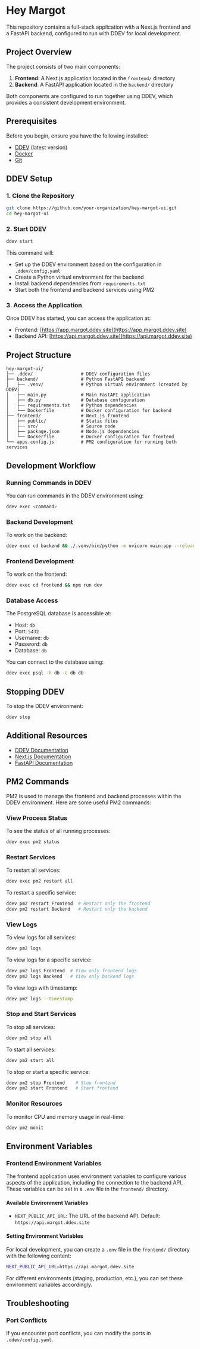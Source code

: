 # Hey Margot

This repository contains a full-stack application with a Next.js frontend and a FastAPI backend, configured to run with DDEV for local development.

## Project Overview

The project consists of two main components:

1. **Frontend**: A Next.js application located in the `frontend/` directory
2. **Backend**: A FastAPI application located in the `backend/` directory

Both components are configured to run together using DDEV, which provides a consistent development environment.

## Prerequisites

Before you begin, ensure you have the following installed:

- [DDEV](https://ddev.readthedocs.io/en/stable/) (latest version)
- [Docker](https://www.docker.com/products/docker-desktop/)
- [Git](https://git-scm.com/downloads)

## DDEV Setup

### 1. Clone the Repository

```bash
git clone https://github.com/your-organization/hey-margot-ui.git
cd hey-margot-ui
```

### 2. Start DDEV

```bash
ddev start
```

This command will:
- Set up the DDEV environment based on the configuration in `.ddev/config.yaml`
- Create a Python virtual environment for the backend
- Install backend dependencies from `requirements.txt`
- Start both the frontend and backend services using PM2

### 3. Access the Application

Once DDEV has started, you can access the application at:

- Frontend: [https://app.margot.ddev.site](https://app.margot.ddev.site)
- Backend API: [https://api.margot.ddev.site](https://api.margot.ddev.site)

## Project Structure

```
hey-margot-ui/
├── .ddev/                  # DDEV configuration files
├── backend/                # Python FastAPI backend
│   ├── .venv/              # Python virtual environment (created by DDEV)
│   ├── main.py             # Main FastAPI application
│   ├── db.py               # Database configuration
│   ├── requirements.txt    # Python dependencies
│   └── Dockerfile          # Docker configuration for backend
├── frontend/               # Next.js frontend
│   ├── public/             # Static files
│   ├── src/                # Source code
│   ├── package.json        # Node.js dependencies
│   └── Dockerfile          # Docker configuration for frontend
└── apps.config.js          # PM2 configuration for running both services
```

## Development Workflow

### Running Commands in DDEV

You can run commands in the DDEV environment using:

```bash
ddev exec <command>
```

### Backend Development

To work on the backend:

```bash
ddev exec cd backend && ./.venv/bin/python -m uvicorn main:app --reload --host 0.0.0.0 --port 8000
```

### Frontend Development

To work on the frontend:

```bash
ddev exec cd frontend && npm run dev
```

### Database Access

The PostgreSQL database is accessible at:

- Host: `db`
- Port: `5432`
- Username: `db`
- Password: `db`
- Database: `db`

You can connect to the database using:

```bash
ddev exec psql -h db -U db db
```

## Stopping DDEV

To stop the DDEV environment:

```bash
ddev stop
```

## Additional Resources

- [DDEV Documentation](https://ddev.readthedocs.io/en/stable/)
- [Next.js Documentation](https://nextjs.org/docs)
- [FastAPI Documentation](https://fastapi.tiangolo.com/)

## PM2 Commands

PM2 is used to manage the frontend and backend processes within the DDEV environment. Here are some useful PM2 commands:

### View Process Status

To see the status of all running processes:

```bash
ddev exec pm2 status
```

### Restart Services

To restart all services:

```bash
ddev exec pm2 restart all
```

To restart a specific service:

```bash
ddev pm2 restart Frontend  # Restart only the frontend
ddev pm2 restart Backend   # Restart only the backend
```

### View Logs

To view logs for all services:

```bash
ddev pm2 logs
```

To view logs for a specific service:

```bash
ddev pm2 logs Frontend  # View only frontend logs
ddev pm2 logs Backend   # View only backend logs
```

To view logs with timestamp:

```bash
ddev pm2 logs --timestamp
```

### Stop and Start Services

To stop all services:

```bash
ddev pm2 stop all
```

To start all services:

```bash
ddev pm2 start all
```

To stop or start a specific service:

```bash
ddev pm2 stop Frontend    # Stop frontend
ddev pm2 start Frontend   # Start frontend
```

### Monitor Resources

To monitor CPU and memory usage in real-time:

```bash
ddev pm2 monit
```

## Environment Variables

### Frontend Environment Variables

The frontend application uses environment variables to configure various aspects of the application, including the connection to the backend API. These variables can be set in a `.env` file in the `frontend/` directory.

#### Available Environment Variables

- `NEXT_PUBLIC_API_URL`: The URL of the backend API. Default: `https://api.margot.ddev.site`

#### Setting Environment Variables

For local development, you can create a `.env` file in the `frontend/` directory with the following content:

```bash
NEXT_PUBLIC_API_URL=https://api.margot.ddev.site
```

For different environments (staging, production, etc.), you can set these environment variables accordingly.

## Troubleshooting

### Port Conflicts

If you encounter port conflicts, you can modify the ports in `.ddev/config.yaml`.
